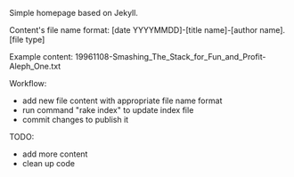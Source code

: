 Simple homepage based on Jekyll.

Content's file name format:
[date YYYYMMDD]-[title name]-[author name].[file type]

Example content:
19961108-Smashing_The_Stack_for_Fun_and_Profit-Aleph_One.txt

Workflow:
- add new file content with appropriate file name format
- run command "rake index" to update index file
- commit changes to publish it

TODO:
* add more content
* clean up code

